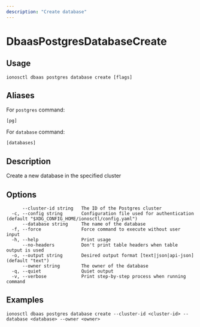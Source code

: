 ```yaml
---
description: "Create database"
---
```


# DbaasPostgresDatabaseCreate

## Usage

```text
ionosctl dbaas postgres database create [flags]
```

## Aliases

For `postgres` command:

```text
[pg]
```

For `database` command:

```text
[databases]
```

## Description

Create a new database in the specified cluster

## Options

```text
      --cluster-id string   The ID of the Postgres cluster
  -c, --config string       Configuration file used for authentication (default "$XDG_CONFIG_HOME/ionosctl/config.yaml")
      --database string     The name of the database
  -f, --force               Force command to execute without user input
  -h, --help                Print usage
      --no-headers          Don't print table headers when table output is used
  -o, --output string       Desired output format [text|json|api-json] (default "text")
      --owner string        The owner of the database
  -q, --quiet               Quiet output
  -v, --verbose             Print step-by-step process when running command
```

## Examples

```text
ionosctl dbaas postgres database create --cluster-id <cluster-id> --database <database> --owner <owner>
```


